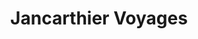 ---
title: "Jancarthier Voyages"
url: /nogent-sur-marne/jancarthier-voyages/
shop: agence de voyage
---
